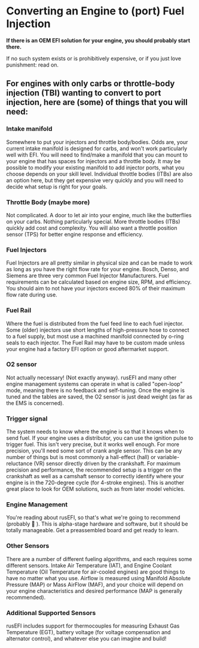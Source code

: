 # Converting an Engine to (port) Fuel Injection

**If there is an OEM EFI solution for your engine, you should probably start there.**

If no such system exists or is prohibitively expensive, or if you just love punishment: read on.

## For engines with only carbs or throttle-body injection (TBI) wanting to convert to port injection, here are (some) of things that you will need:

### Intake manifold
Somewhere to put your injectors and throttle body/bodies. Odds are, your current intake manifold is designed for carbs, and won't work particularly well with EFI. You will need to find/make a manifold that you can mount to your engine that has spaces for injectors and a throttle body. It may be possible to modify your existing manifold to add injector ports, what you choose depends on your skill level. Individual throttle bodies (ITBs) are also an option here, but they get expensive very quickly and you will need to decide what setup is right for your goals.

### Throttle Body (maybe more)
Not complicated. A door to let air into your engine, much like the butterflies on your carbs. Nothing particularly special. More throttle bodies (ITBs) quickly add cost and complexity. You will also want a throttle position sensor (TPS) for better engine response and efficiency.

### Fuel Injectors
Fuel Injectors are all pretty similar in physical size and can be made to work as long as you have the right flow rate for your engine. Bosch, Denso, and Siemens are three very common Fuel Injector Manufacturers. Fuel requirements can be calculated based on engine size, RPM, and efficiency. You should aim to not have your injectors exceed 80% of their maximum flow rate during use.

### Fuel Rail
Where the fuel is distributed from the fuel feed line to each fuel injector. Some (older) injectors use short lengths of high-pressure hose to connect to a fuel supply, but most use a machined manifold connected by o-ring seals to each injector. The Fuel Rail may have to be custom made unless your engine had a factory EFI option or good aftermarket support.

### O2 sensor
Not actually necessary! (Not exactly anyway). rusEFI and many other engine management systems can operate in what is called "open-loop" mode, meaning there is no feedback and self-tuning. Once the engine is tuned and the tables are saved, the O2 sensor is just dead weight (as far as the EMS is concerned).

### Trigger signal
The system needs to know where the engine is so that it knows when to send fuel. If your engine uses a distributor, you can use the ignition pulse to trigger fuel. This isn't very precise, but it works well enough. For more precision, you'll need some sort of crank angle sensor. This can be any number of things but is most commonly a hall-effect (hall) or variable-reluctance (VR) sensor directly driven by the crankshaft. For maximum precision and performance, the recommended setup is a trigger on the crankshaft as well as a camshaft sensor to correctly identify where your engine is in the 720-degree cycle (for 4-stroke engines). This is another great place to look for OEM solutions, such as from later model vehicles.

### Engine Management
You're reading about rusEFI, so that's what we're going to recommend (probably 💯 ). This is alpha-stage hardware and software, but it should be totally manageable. Get a preassembled board and get ready to learn.

### Other Sensors
There are a number of different fueling algorithms, and each requires some different sensors. Intake Air Temperature (IAT), and Engine Coolant Temperature (Oil Temperature for air-cooled engines) are good things to have no matter what you use. Airflow is measured using Manifold Absolute Pressure (MAP) or Mass AirFlow (MAF), and your choice will depend on your engine characteristics and desired performance (MAP is generally recommended).

### Additional Supported Sensors
rusEFI includes support for thermocouples for measuring Exhaust Gas Temperature (EGT), battery voltage (for voltage compensation and alternator control), and whatever else you can imagine and build!
